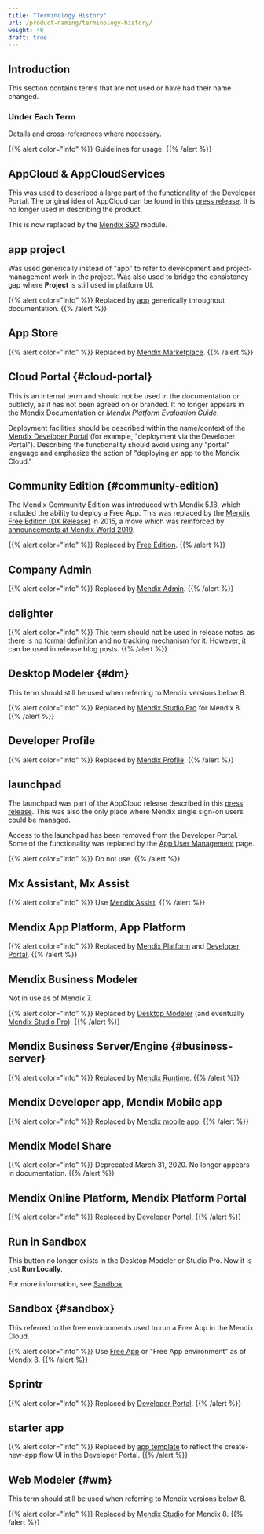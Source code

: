 ```yaml
---
title: "Terminology History"
url: /product-naming/terminology-history/
weight: 40
draft: true
---
```


## Introduction

This section contains terms that are not used or have had their name changed.

### Under Each Term

Details and cross-references where necessary.

{{% alert color="info" %}}
Guidelines for usage.
{{% /alert %}}

## AppCloud & AppCloudServices

This was used to described a large part of the functionality of the Developer Portal. The original idea of AppCloud can be found in this [press release](https://www.mendix.com/press/new-mendix-appcloud/). It is no longer used in describing the product.

This is now replaced by the [Mendix SSO](/appstore/modules/mendix-sso/) module.

## app project

Was used generically instead of "app" to refer to development and project-management work in the project. Was also used to bridge the consistency gap where **Project** is still used in platform UI.

{{% alert color="info" %}}
Replaced by [app](/product-naming/other-terms/#app) generically throughout documentation.
{{% /alert %}}

## App Store

{{% alert color="info" %}}
Replaced by [Mendix Marketplace](/product-naming/main-product-names/#marketplace).
{{% /alert %}}

## Cloud Portal {#cloud-portal}

This is an internal term and should not be used in the documentation or publicly, as it has not been agreed on or branded. It no longer appears in the Mendix Documentation or *Mendix Platform Evaluation Guide*.

Deployment facilities should be described within the name/context of the [Mendix Developer Portal](/product-naming/main-product-names/#devportal) (for example, "deployment via the Developer Portal"). Describing the functionality should avoid using any "portal" language and emphasize the action of "deploying an app to the Mendix Cloud."

## Community Edition {#community-edition}

The Mendix Community Edition was introduced with Mendix 5.18, which included the ability to deploy a Free App. This was replaced by the [Mendix Free Edition (DX Release)](https://www.mendix.com/blog/powering-continuous-innovation-with-the-mendix-free-edition/) in 2015, a move which was reinforced by [announcements at Mendix World 2019](https://www.mendix.com/blog/a-3-step-leap-into-your-digital-future-highlights-from-mendix-world/).

{{% alert color="info" %}}
Replaced by [Free Edition](/product-naming/other-terms/#free-edition).
{{% /alert %}}

## Company Admin

{{% alert color="info" %}}
Replaced by [Mendix Admin](/product-naming/other-terms/#mendix-admin).
{{% /alert %}}

## delighter

{{% alert color="info" %}}
This term should not be used in release notes, as there is no formal definition and no tracking mechanism for it. However, it can be used in release blog posts.
{{% /alert %}}

## Desktop Modeler {#dm}

This term should still be used when referring to Mendix versions below 8.

{{% alert color="info" %}}
Replaced by [Mendix Studio Pro](/product-naming/main-product-names/#pro) for Mendix 8.
{{% /alert %}}

## Developer Profile

{{% alert color="info" %}}
Replaced by [Mendix Profile](/product-naming/other-terms/#profile).
{{% /alert %}}

## launchpad

The launchpad was part of the AppCloud release described in this [press release](https://www.mendix.com/press/new-mendix-appcloud/). This was also the only place where Mendix single sign-on users could be managed.

Access to the launchpad has been removed from the Developer Portal. Some of the functionality was replaced by the [App User Management](/developerportal/collaborate/general-settings/#managing-app-users) page.

{{% alert color="info" %}}
Do not use.
{{% /alert %}}

## Mx Assistant, Mx Assist

{{% alert color="info" %}}
Use [Mendix Assist](/product-naming/other-terms/#mendix-assist).
{{% /alert %}}

## Mendix App Platform, App Platform

{{% alert color="info" %}}
Replaced by [Mendix Platform](/product-naming/main-product-names/#platform) and [Developer Portal](/product-naming/main-product-names/#devportal).
{{% /alert %}}

## Mendix Business Modeler 

Not in use as of Mendix 7. 

{{% alert color="info" %}}
Replaced by [Desktop Modeler](#dm) (and eventually [Mendix Studio Pro](/product-naming/main-product-names/#pro)).
{{% /alert %}}

## Mendix Business Server/Engine {#business-server}

{{% alert color="info" %}}
Replaced by [Mendix Runtime](/product-naming/other-terms/#runtime).
{{% /alert %}}

## Mendix Developer app, Mendix Mobile app

{{% alert color="info" %}}
Replaced by [Mendix mobile app](/product-naming/other-terms/#mendix-mobile-app).
{{% /alert %}}

## Mendix Model Share

{{% alert color="info" %}}
Deprecated March 31, 2020. No longer appears in documentation.
{{% /alert %}}

## Mendix Online Platform, Mendix Platform Portal

{{% alert color="info" %}}
Replaced by [Developer Portal](/product-naming/main-product-names/#devportal).
{{% /alert %}}

## Run in Sandbox

This button no longer exists in the Desktop Modeler or Studio Pro. Now it is just **Run Locally**.

For more information, see [Sandbox](#sandbox).

## Sandbox {#sandbox}

This referred to the free environments used to run a Free App in the Mendix Cloud.

{{% alert color="info" %}}
Use [Free App](/product-naming/other-terms/#free-app) or "Free App environment" as of Mendix 8.
{{% /alert %}}

## Sprintr

{{% alert color="info" %}}
Replaced by [Developer Portal](/product-naming/main-product-names/#devportal).
{{% /alert %}}

## starter app

{{% alert color="info" %}}
Replaced by [app template](/product-naming/other-terms/#app-template) to reflect the create-new-app flow UI in the Developer Portal.
{{% /alert %}}

## Web Modeler {#wm}

This term should still be used when referring to Mendix versions below 8.

{{% alert color="info" %}}
Replaced by [Mendix Studio](/product-naming/main-product-names/#studio) for Mendix 8.
{{% /alert %}}
